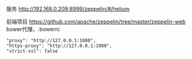 
服务
http://192.168.0.209:8999/zeppelin/#/helium

前端项目
https://github.com/apache/zeppelin/tree/master/zeppelin-web
bower代理，.bowerrc
```
"proxy": "http://127.0.0.1:1080",
"https-proxy": "http://127.0.0.1:1080",
"strict-ssl": false
```